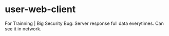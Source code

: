 # user-web-client
For Trainning | Big Security Bug: Server response full data everytimes. Can see it in network.
